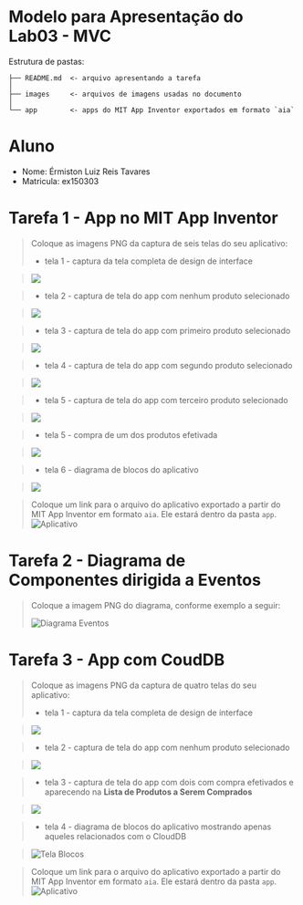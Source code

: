 # Modelo para Apresentação do Lab03 - MVC

Estrutura de pastas:

~~~
├── README.md  <- arquivo apresentando a tarefa
│
├── images     <- arquivos de imagens usadas no documento
│
└── app        <- apps do MIT App Inventor exportados em formato `aia`
~~~

# Aluno
* Nome: Érmiston Luiz Reis Tavares 
* Matricula: ex150303

# Tarefa 1 - App no MIT App Inventor

> Coloque as imagens PNG da captura de seis telas do seu aplicativo:
> * tela 1 - captura da tela completa de design de interface

> ![](./images/Tela1.png)

> * tela 2 - captura de tela do app com nenhum produto selecionado

> ![](./images/Tela2.png)

> * tela 3 - captura de tela do app com primeiro produto selecionado

> ![](./images/Tela3.png)

> * tela 4 - captura de tela do app com segundo produto selecionado

> ![](./images/Tela4.png)

> * tela 5 - captura de tela do app com terceiro produto selecionado

> ![](./images/Tela5.png)

> * tela 5 - compra de um dos produtos efetivada

> ![](./images/Tela6.png)

> * tela 6 - diagrama de blocos do aplicativo

> ![](./images/Tela7.png)

> Coloque um link para o arquivo do aplicativo exportado a partir do MIT App Inventor em formato `aia`. Ele estará dentro da pasta `app`.
> ![Aplicativo](./app/Tarefa1.aia)

# Tarefa 2 - Diagrama de Componentes dirigida a Eventos

> Coloque a imagem PNG do diagrama, conforme exemplo a seguir:
>
> ![Diagrama Eventos](./images/mit-app-inventor-events.png)

# Tarefa 3 - App com CoudDB

> Coloque as imagens PNG da captura de quatro telas do seu aplicativo:
> * tela 1 - captura da tela completa de design de interface

> ![](./images/Tela8.png)

> * tela 2 - captura de tela do app com nenhum produto selecionado

> ![](./images/Tela9.png)

> * tela 3 - captura de tela do app com dois com compra efetivados e aparecendo na **Lista de Produtos a Serem Comprados**

> ![](./images/Tela10.png)

> * tela 4 - diagrama de blocos do aplicativo mostrando apenas aqueles relacionados com o CloudDB

> ![Tela Blocos](./images/Tela11.PNG)

> Coloque um link para o arquivo do aplicativo exportado a partir do MIT App Inventor em formato `aia`. Ele estará dentro da pasta `app`.
> ![Aplicativo](./app/Tarefa3.aia)



